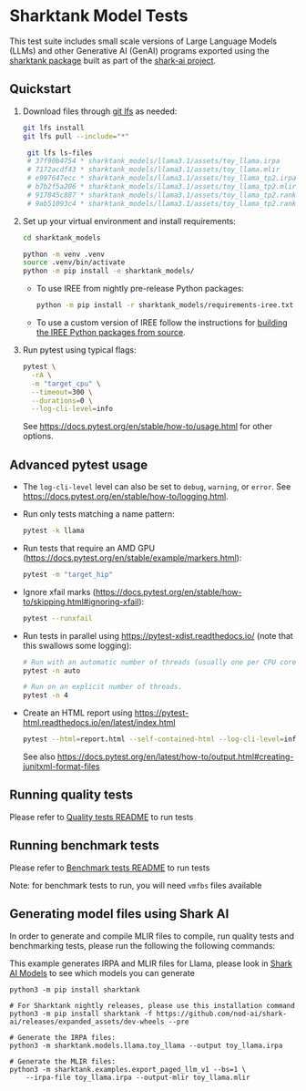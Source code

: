 # Sharktank Model Tests

This test suite includes small scale versions of Large Language Models (LLMs)
and other Generative AI (GenAI) programs exported using the
[sharktank package](https://github.com/nod-ai/shark-ai/tree/main/sharktank)
built as part of the [shark-ai project](https://github.com/nod-ai/shark-ai).

## Quickstart

1. Download files through [git lfs](https://git-lfs.com/) as needed:

    ```bash
    git lfs install
    git lfs pull --include="*"

     git lfs ls-files
     # 37f90b4754 * sharktank_models/llama3.1/assets/toy_llama.irpa
     # 7172acdf43 * sharktank_models/llama3.1/assets/toy_llama.mlir
     # e997647ecc * sharktank_models/llama3.1/assets/toy_llama_tp2.irpa
     # b7b2f5a206 * sharktank_models/llama3.1/assets/toy_llama_tp2.mlir
     # 917845c887 * sharktank_models/llama3.1/assets/toy_llama_tp2.rank0.irpa
     # 9ab51093c4 * sharktank_models/llama3.1/assets/toy_llama_tp2.rank1.irpa
     ```

2. Set up your virtual environment and install requirements:

    ```bash
    cd sharktank_models

    python -m venv .venv
    source .venv/bin/activate
    python -m pip install -e sharktank_models/
    ```

    * To use IREE from nightly pre-release Python packages:

        ```bash
        python -m pip install -r sharktank_models/requirements-iree.txt
        ```

    * To use a custom version of IREE follow the instructions for
      [building the IREE Python packages from source](https://iree.dev/building-from-source/getting-started/#python-bindings).

3. Run pytest using typical flags:

    ```bash
    pytest \
      -rA \
      -m "target_cpu" \
      --timeout=300 \
      --durations=0 \
      --log-cli-level=info
    ```

    See https://docs.pytest.org/en/stable/how-to/usage.html for other options.

## Advanced pytest usage

* The `log-cli-level` level can also be set to `debug`, `warning`, or `error`.
  See https://docs.pytest.org/en/stable/how-to/logging.html.
* Run only tests matching a name pattern:

    ```bash
    pytest -k llama
    ```

* Run tests that require an AMD GPU
  (https://docs.pytest.org/en/stable/example/markers.html):

    ```bash
    pytest -m "target_hip"
    ```

* Ignore xfail marks
  (https://docs.pytest.org/en/stable/how-to/skipping.html#ignoring-xfail):

    ```bash
    pytest --runxfail
    ```

* Run tests in parallel using https://pytest-xdist.readthedocs.io/
  (note that this swallows some logging):

    ```bash
    # Run with an automatic number of threads (usually one per CPU core).
    pytest -n auto

    # Run on an explicit number of threads.
    pytest -n 4
    ```

* Create an HTML report using https://pytest-html.readthedocs.io/en/latest/index.html

    ```bash
    pytest --html=report.html --self-contained-html --log-cli-level=info
    ```

    See also
    https://docs.pytest.org/en/latest/how-to/output.html#creating-junitxml-format-files

## Running quality tests

Please refer to [Quality tests README](regression_tests/README.md) to run tests

## Running benchmark tests

Please refer to [Benchmark tests README](benchmarks/README.md) to run tests

Note: for benchmark tests to run, you will need `vmfbs` files available

## Generating model files using Shark AI

In order to generate and compile MLIR files to compile, run quality tests and benchmarking tests, please run the following the following commands:

This example generates IRPA and MLIR files for Llama, please look in [Shark AI Models](https://github.com/nod-ai/shark-ai/tree/main/sharktank/sharktank/models) to see which models you can generate

```
python3 -m pip install sharktank

# For Sharktank nightly releases, please use this installation command
python3 -m pip install sharktank -f https://github.com/nod-ai/shark-ai/releases/expanded_assets/dev-wheels --pre

# Generate the IRPA files:
python3 -m sharktank.models.llama.toy_llama --output toy_llama.irpa

# Generate the MLIR files:
python3 -m sharktank.examples.export_paged_llm_v1 --bs=1 \
    --irpa-file toy_llama.irpa --output-mlir toy_llama.mlir
```
